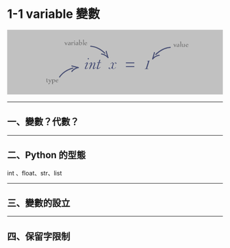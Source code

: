 # 1-1 variable 變數

![運算式示意圖](images/variable.png)

---
## **一、變數？代數？**
---
## **二、Python 的型態**

int 、float、str、list

---
## **三、變數的設立**
---
## **四、保留字限制**
